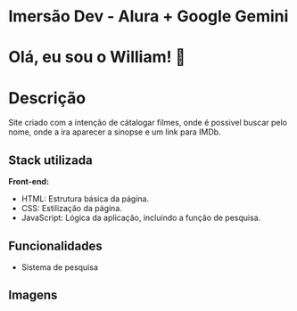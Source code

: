 
# Imersão Dev - Alura + Google Gemini
# Olá, eu sou o William! 👋


# Descrição
Site criado com a intenção de cátalogar filmes, onde é possivel buscar pelo nome, onde a ira aparecer a sinopse e um link para IMDb.



## Stack utilizada

**Front-end:**
* HTML: Estrutura básica da página.
* CSS: Estilização da página.
* JavaScript: Lógica da aplicação, incluindo a função de pesquisa.



## Funcionalidades


* Sistema de pesquisa



## Imagens



